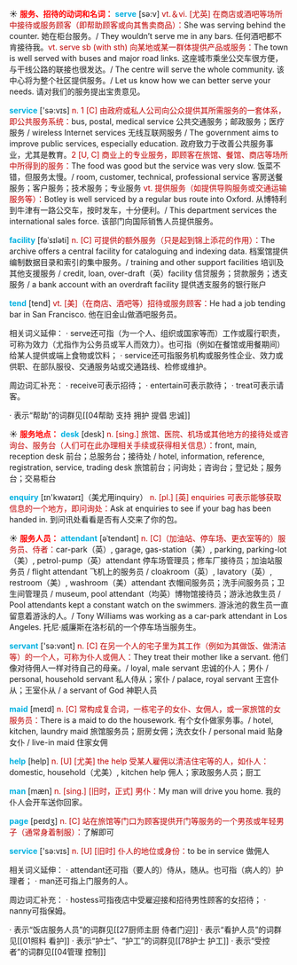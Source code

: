 ☀ <font color="red">**服务、招待的动词和名词：**</font>
<font color="sky blue">**serve**</font> [sə:v] 
<font color="#c00000">vt.＆vi. [尤英] 在商店或酒吧等场所中接待或服务顾客（即帮助顾客或向其售卖商品）：</font>She was serving behind the counter. 她在柜台服务。/ They wouldn’t serve me in any bars. 任何酒吧都不肯接待我。<font color="#c00000">vt. serve sb (with sth) 向某地或某一群体提供产品或服务：</font>The town is well served with buses and major road links. 这座城市乘坐公交车很方便，与干线公路的联接也很发达。/ The centre will serve the whole community. 该中心将为整个社区提供服务。/ Let us know how we can better serve your needs. 请对我们的服务提出宝贵意见。

<font color="sky blue">**service**</font> ['sə:vɪs] 
<font color="#c00000">n. 1 [C] 由政府或私人公司向公众提供其所需服务的一套体系，即公共服务系统：</font>bus, postal, medical service 公共交通服务；邮政服务；医疗服务 / wireless Internet services 无线互联网服务 / The government aims to improve public services, especially education. 政府致力于改善公共服务事业，尤其是教育。<font color="#c00000">2 [U, C] 商业上的专业服务，即顾客在旅馆、餐馆、商店等场所中所得到的服务：</font>The food was good but the service was very slow. 饭菜不错，但服务太慢。/ room, customer, technical, professional service 客房送餐服务；客户服务；技术服务；专业服务 <font color="#c00000">vt. 提供服务（如提供导购服务或交通运输服务等）：</font>Botley is well serviced by a regular bus route into Oxford. 从博特利到牛津有一路公交车，按时发车，十分便利。/ This department services the international sales force. 该部门向国际销售人员提供服务。
           
<font color="sky blue">**facility**</font> [fəˈsɪləti]
<font color="#c00000">n. [C] 可提供的额外服务（只是起到锦上添花的作用）：</font>The archive offers a central facility for cataloguing and indexing data. 档案馆提供编制数据目录和索引的集中服务。/ training and other support facilities 培训及其他支援服务 / credit, loan, over-draft（英）facility 信贷服务；贷款服务；透支服务 / a bank account with an overdraft facility 提供透支服务的银行账户
 
<font color="sky blue">**tend**</font> [tend] 
<font color="#c00000">vt. [美]（在商店、酒吧等）招待或服务顾客：</font>He had a job tending bar in San Francisco. 他在旧金山做酒吧服务员。

相关词义延伸：
· serve还可指（为一个人、组织或国家等而）工作或履行职责，可称为效力（尤指作为公务员或军人而效力）。也可指（例如在餐馆或用餐期间）给某人提供或端上食物或饮料；
· service还可指服务机构或服务性企业、效力或供职、在部队服役、交通服务站或交通路线、检修或维护。

周边词汇补充：
· receive可表示招待；
· entertain可表示款待；
· treat可表示请客。

· 表示“帮助”的词群见[[04帮助 支持 拥护 提倡 忠诚]]

☀ <font color="red">**服务地点：**</font>
<font color="sky blue">**desk**</font> [desk] 
<font color="#c00000">n. [sing.] 旅馆、医院、机场或其他地方的接待处或咨询台、服务台（人们可在此办理相关手续或获得相关信息）：</font>front, main, reception desk 前台；总服务台；接待处 / hotel, information, reference, registration, service, trading desk 旅馆前台；问询处；咨询台；登记处；服务台；交易柜台

<font color="sky blue">**enquiry**</font> [ɪn'kwaɪərɪ]（美尤用inquiry）
<font color="#c00000">n. [pl.] [英] enquiries 可表示能够获取信息的一个地方，即问询处：</font>Ask at enquiries to see if your bag has been handed in. 到问讯处看看是否有人交来了你的包。

☀ <font color="red">**服务人员：**</font>
<font color="sky blue">**attendant**</font> [əˈtendənt]
<font color="#c00000">n. [C]（加油站、停车场、更衣室等的）服务员、侍者：</font>car-park（英）, garage, gas-station（美）, parking, parking-lot（美）, petrol-pump（英）attendant 停车场管理员；修车厂接待员；加油站服务员 / flight attendant 飞机上的服务员 / cloakroom（英）, lavatory（英）, restroom（美）, washroom（美）attendant 衣帽间服务员；洗手间服务员；卫生间管理员 / museum, pool attendant（均英）博物馆接待员；游泳池救生员 / Pool attendants kept a constant watch on the swimmers. 游泳池的救生员一直留意着游泳的人。/ Tony Williams was working as a car-park attendant in Los Angeles. 托尼·威廉斯在洛杉矶的一个停车场当服务生。

<font color="sky blue">**servant**</font> ['sə:vənt] 
<font color="#c00000">n. [C] 在另一个人的宅子里为其工作（例如为其做饭、做清洁等）的一个人，可称为仆人或佣人：</font>They treat their mother like a servant. 他们像对待佣人一样对待自己的母亲。/ loyal, male servant 忠诚的仆人；男仆 / personal, household servant 私人侍从；家仆 / palace, royal servant 王宫仆从；王室仆从 / a servant of God 神职人员

<font color="sky blue">**maid**</font> [meɪd] 
<font color="#c00000">n. [C] 常构成复合词，一栋宅子的女仆、女佣人，或一家旅馆的女服务员：</font>There is a maid to do the housework. 有个女仆做家务事。/ hotel, kitchen, laundry maid 旅馆服务员；厨房女佣；洗衣女仆 / personal maid 贴身女仆 / live-in maid 住家女佣
           
<font color="sky blue">**help**</font> [help] 
<font color="#c00000">n. [U] [尤美] the help 受某人雇佣以清洁住宅等的人，如仆人：</font>domestic, household（尤美）, kitchen help 佣人；家政服务人员；厨工

<font color="sky blue">**man**</font> [mæn] 
<font color="#c00000">n. [sing.] [旧时，正式] 男仆：</font>My man will drive you home. 我的仆人会开车送你回家。

<font color="sky blue">**page**</font> [peɪdӡ] 
<font color="#c00000">n. [C] 站在旅馆等门口为顾客提供开门等服务的一个男孩或年轻男子（通常身着制服）：</font>了解即可

<font color="sky blue">**service**</font> ['sə:vɪs] 
<font color="#c00000">n. [U] [旧时] 仆人的地位或身份：</font>to be in service 做佣人

相关词义延伸：
· attendant还可指（要人的）侍从，随从。也可指（病人的）护理者；
· man还可指上门服务的人。

周边词汇补充：
· hostess可指夜店中受雇迎接和招待男性顾客的女招待；
· nanny可指保姆。

· 表示“饭店服务人员”的词群见[[27厨师主厨 侍者门迎]]
· 表示“看护人员”的词群见[[01照料 看护]]
· 表示“护士”、“护工”的词群见[[78护士 护工]]
· 表示“受控者”的词群见[[04管理 控制]]
